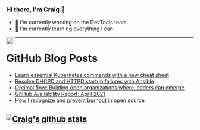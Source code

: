 ### Hi there, I'm Craig 👋

<!--
**CraigTeelFugro/CraigTeelFugro** is a ✨ _special_ ✨ repository because its `README.md` (this file) appears on your GitHub profile.

Here are some ideas to get you started:
-->

- 🔭 I’m currently working on the DevTools team
- 🌱 I’m currently learning everything I can

[<img align="left" alt="Craig Teel | LinkedIn" width="22px" src="https://cdn.jsdelivr.net/npm/simple-icons@v3/icons/linkedin.svg" />][linkedin]

---

# GitHub Blog Posts

<!-- BLOG-POST-LIST:START -->
- [Learn essential Kubernetes commands with a new cheat sheet](https://opensource.com/article/21/5/kubernetes-cheat-sheet)
- [Resolve DHCPD and HTTPD startup failures with Ansible](https://opensource.com/article/21/5/ansible-server-services)
- [Optimal flow: Building open organizations where leaders can emerge](https://opensource.com/open-organization/21/5/optimal-flow-open-leaders)
- [GitHub Availability Report: April 2021](https://github.blog/2021-05-05-github-availability-report-april-2021/)
- [How I recognize and prevent burnout in open source](https://opensource.com/article/21/5/open-source-burnout)
<!-- BLOG-POST-LIST:END -->

## [![Craig's github stats](https://github-readme-stats.vercel.app/api?username=craigteelfugro)](https://github.com/anuraghazra/github-readme-stats)


[linkedin]: https://linkedin.com/in/craig-teel-b8786771

